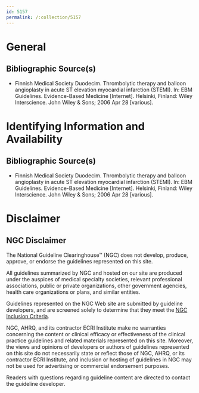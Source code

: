 ```yaml
---
id: 5157
permalink: /:collection/5157
---
```


# General

## Bibliographic Source(s)

- Finnish Medical Society Duodecim. Thrombolytic therapy and balloon angioplasty in acute ST elevation myocardial infarction (STEMI). In: EBM Guidelines. Evidence-Based Medicine [Internet]. Helsinki, Finland: Wiley Interscience. John Wiley & Sons; 2006 Apr 28 [various].

# Identifying Information and Availability

## Bibliographic Source(s)

- Finnish Medical Society Duodecim. Thrombolytic therapy and balloon angioplasty in acute ST elevation myocardial infarction (STEMI). In: EBM Guidelines. Evidence-Based Medicine [Internet]. Helsinki, Finland: Wiley Interscience. John Wiley & Sons; 2006 Apr 28 [various].

# Disclaimer

## NGC Disclaimer

The National Guideline Clearinghouse™ (NGC) does not develop, produce, approve, or endorse the guidelines represented on this site.

All guidelines summarized by NGC and hosted on our site are produced under the auspices of medical specialty societies, relevant professional associations, public or private organizations, other government agencies, health care organizations or plans, and similar entities.

Guidelines represented on the NGC Web site are submitted by guideline developers, and are screened solely to determine that they meet the [NGC Inclusion Criteria](/help-and-about/summaries/inclusion-criteria).

NGC, AHRQ, and its contractor ECRI Institute make no warranties concerning the content or clinical efficacy or effectiveness of the clinical practice guidelines and related materials represented on this site. Moreover, the views and opinions of developers or authors of guidelines represented on this site do not necessarily state or reflect those of NGC, AHRQ, or its contractor ECRI Institute, and inclusion or hosting of guidelines in NGC may not be used for advertising or commercial endorsement purposes.

Readers with questions regarding guideline content are directed to contact the guideline developer.

